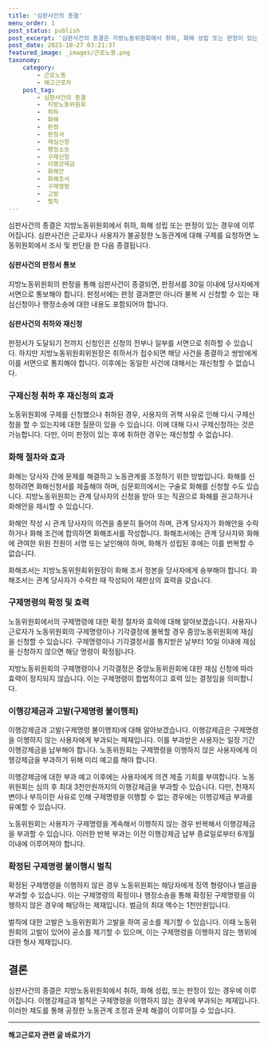 ```yaml
---
title: '심판사건의 종결'
menu_order: 1
post_status: publish
post_excerpt: '심판사건의 종결은 지방노동위원회에서 취하, 화해 성립 또는 판정이 있는 경우에 이루어집니다. 심판사건은 근로자나 사용자가 불공정한 노동관계에 대해 구제를 요청하면 노동위원회에서 조사 및 판단을 한 다음 종결됩니다.'
post_date: 2023-10-27 03:21:37
featured_image: _images/근로노동.png
taxonomy:
    category:
        - 근로노동
        - 해고근로자
    post_tag:
        - 심판사건의 종결
        -  지방노동위원회
        -  취하
        -  화해
        -  판정
        -  판정서
        -  재심신청
        -  행정소송
        -  구제신청
        -  이행강제금
        -  화해안
        -  화해조서
        -  구제명령
        -  고발
        -  벌칙
---
```



심판사건의 종결은 지방노동위원회에서 취하, 화해 성립 또는 판정이 있는 경우에 이루어집니다. 심판사건은 근로자나 사용자가 불공정한 노동관계에 대해 구제를 요청하면 노동위원회에서 조사 및 판단을 한 다음 종결됩니다.

#### 심판사건의 판정서 통보

지방노동위원회의 판정을 통해 심판사건이 종결되면, 판정서를 30일 이내에 당사자에게 서면으로 통보해야 합니다. 판정서에는 판정 결과뿐만 아니라 불복 시 신청할 수 있는 재심신청이나 행정소송에 대한 내용도 포함되어야 합니다.

#### 심판사건의 취하와 재신청

판정서가 도달되기 전까지 신청인은 신청의 전부나 일부를 서면으로 취하할 수 있습니다. 하지만 지방노동위원회위원장은 취하서가 접수되면 해당 사건을 종결하고 쌍방에게 이를 서면으로 통지해야 합니다. 이후에는 동일한 사건에 대해서는 재신청할 수 없습니다.

### 구제신청 취하 후 재신청의 효과

노동위원회에 구제를 신청했으나 취하된 경우, 사용자의 귀책 사유로 인해 다시 구제신청을 할 수 있는지에 대한 질문이 있을 수 있습니다. 이에 대해 다시 구제신청하는 것은 가능합니다. 다만, 이미 판정이 있는 후에 취하한 경우는 재신청할 수 없습니다.

### 화해 절차와 효과

화해는 당사자 간에 문제를 해결하고 노동관계를 조정하기 위한 방법입니다. 화해를 신청하려면 화해신청서를 제출해야 하며, 심문회의에서는 구술로 화해를 신청할 수도 있습니다. 지방노동위원회는 관계 당사자의 신청을 받아 또는 직권으로 화해를 권고하거나 화해안을 제시할 수 있습니다.

화해안 작성 시 관계 당사자의 의견을 충분히 들어야 하며, 관계 당사자가 화해안을 수락하거나 화해 조건에 합의하면 화해조서를 작성합니다. 화해조서에는 관계 당사자와 화해에 관여한 위원 전원이 서명 또는 날인해야 하며, 화해가 성립된 후에는 이를 번복할 수 없습니다.

화해조서는 지방노동위원회위원장이 화해 조서 정본을 당사자에게 송부해야 합니다. 화해조서는 관계 당사자가 수락한 때 작성되어 재판상의 효력을 갖습니다.

### 구제명령의 확정 및 효력

노동위원회에서의 구제명령에 대한 확정 절차와 효력에 대해 알아보겠습니다. 사용자나 근로자가 노동위원회의 구제명령이나 기각결정에 불복할 경우 중앙노동위원회에 재심을 신청할 수 있습니다. 구제명령이나 기각결정서를 통지받은 날부터 10일 이내에 재심을 신청하지 않으면 해당 명령이 확정됩니다.

지방노동위원회의 구제명령이나 기각결정은 중앙노동위원회에 대한 재심 신청에 따라 효력이 정지되지 않습니다. 이는 구제명령이 합법적이고 효력 있는 결정임을 의미합니다.

### 이행강제금과 고발(구제명령 불이행죄)

이행강제금과 고발(구제명령 불이행죄)에 대해 알아보겠습니다. 이행강제금은 구제명령을 이행하지 않는 사용자에게 부과되는 제재입니다. 이를 부과받은 사용자는 일정 기간 이행강제금을 납부해야 합니다. 노동위원회는 구제명령을 이행하지 않은 사용자에게 이행강제금을 부과하기 위해 미리 예고를 해야 합니다.

이행강제금에 대한 부과 예고 이후에는 사용자에게 의견 제출 기회를 부여합니다. 노동위원회는 심의 후 최대 3천만원까지의 이행강제금을 부과할 수 있습니다. 다만, 천재지변이나 부득이한 사유로 인해 구제명령을 이행할 수 없는 경우에는 이행강제금 부과를 유예할 수 있습니다.

노동위원회는 사용자가 구제명령을 계속해서 이행하지 않는 경우 반복해서 이행강제금을 부과할 수 있습니다. 이러한 반복 부과는 이전 이행강제금 납부 종료일로부터 6개월 이내에 이루어져야 합니다.

### 확정된 구제명령 불이행시 벌칙

확정된 구제명령을 이행하지 않은 경우 노동위원회는 해당자에게 징역 형량이나 벌금을 부과할 수 있습니다. 이는 구제명령의 확정이나 행정소송을 통해 확정된 구제명령을 이행하지 않은 경우에 해당하는 제재입니다. 벌금의 최대 액수는 1천만원입니다.

벌칙에 대한 고발은 노동위원회가 고발을 하여 공소를 제기할 수 있습니다. 이때 노동위원회의 고발이 있어야 공소를 제기할 수 있으며, 이는 구제명령을 이행하지 않는 행위에 대한 형사 제재입니다.

## 결론

심판사건의 종결은 지방노동위원회에서 취하, 화해 성립, 또는 판정이 있는 경우에 이루어집니다. 이행강제금과 벌칙은 구제명령을 이행하지 않는 경우에 부과되는 제재입니다. 이러한 제도를 통해 공정한 노동관계 조정과 문제 해결이 이루어질 수 있습니다.
<!-- wp:separator -->
<hr class="wp-block-separator has-alpha-channel-opacity"/>
<!-- /wp:separator -->

<!-- wp:group {"backgroundColor":"base","layout":{"type":"constrained"}} -->
<div class="wp-block-group has-base-background-color has-background"><!-- wp:paragraph {"align":"center","fontSize":"medium"} -->
<p class="has-text-align-center has-large-font-size"><strong>해고근로자 관련 글 바로가기</strong></p>
<!-- /wp:paragraph -->


<!-- wp:latest-posts
{"categories":[{"id":12660,"count":19,"description":"","link":"https://uknowlaw.com/category/%ed%95%b4%ea%b3%a0%ea%b7%bc%eb%a1%9c%ec%9e%90/","name":"해고근로자","slug":"해고근로자","taxonomy":"category","parent":0,"meta":[],"_links":{"self":[{"href":"https://uknowlaw.com/wp-json/wp/v2/categories/12660"}],"collection":[{"href":"https://uknowlaw.com/wp-json/wp/v2/categories"}],"about":[{"href":"https://uknowlaw.com/wp-json/wp/v2/taxonomies/category"}],"wp:post_type":[{"href":"https://uknowlaw.com/wp-json/wp/v2/posts?categories=12660"}],"curies":[{"name":"wp","href":"https://api.w.org/{rel}","templated":true}]}}]} /--></div>
<!-- /wp:group -->